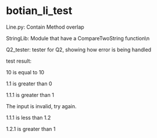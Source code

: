 # botian_li_test
Line.py: Contain Method overlap

StringLib: Module that have a CompareTwoString function\n

Q2_tester: tester for Q2, showing how error is being handled

test result:

10 is equal to 10

1.1 is greater than 0

1.1.1 is greater than 1

The input is invalid, try again.

1.1.1 is less than 1.2

1.2.1 is greater than 1
